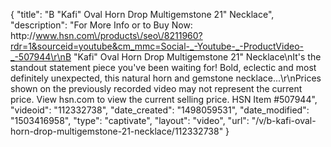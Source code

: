 {
    "title": "B \"Kafi\" Oval Horn Drop Multigemstone 21\" Necklace",
    "description": "For More Info or to Buy Now: http:\/\/www.hsn.com\/products\/seo\/8211960?rdr=1&sourceid=youtube&cm_mmc=Social-_-Youtube-_-ProductVideo-_-507944\r\nB \"Kafi\" Oval Horn Drop Multigemstone 21\" Necklace\nIt's the standout statement piece you've been waiting for! Bold, eclectic and most definitely unexpected, this natural horn and gemstone necklace...\r\nPrices shown on the previously recorded video may not represent the current price.  View hsn.com to view the current selling price. HSN Item #507944",
    "videoid": "112332738",
    "date_created": "1498059531",
    "date_modified": "1503416958",
    "type": "captivate",
    "layout": "video",
    "url": "\/v\/b-kafi-oval-horn-drop-multigemstone-21-necklace\/112332738"
}